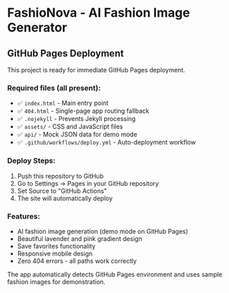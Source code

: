 # FashioNova - AI Fashion Image Generator

## GitHub Pages Deployment

This project is ready for immediate GitHub Pages deployment.

### Required files (all present):
- ✅ `index.html` - Main entry point
- ✅ `404.html` - Single-page app routing fallback  
- ✅ `.nojekyll` - Prevents Jekyll processing
- ✅ `assets/` - CSS and JavaScript files
- ✅ `api/` - Mock JSON data for demo mode
- ✅ `.github/workflows/deploy.yml` - Auto-deployment workflow

### Deploy Steps:
1. Push this repository to GitHub
2. Go to Settings → Pages in your GitHub repository  
3. Set Source to "GitHub Actions"
4. The site will automatically deploy

### Features:
- AI fashion image generation (demo mode on GitHub Pages)
- Beautiful lavender and pink gradient design
- Save favorites functionality
- Responsive mobile design
- Zero 404 errors - all paths work correctly

The app automatically detects GitHub Pages environment and uses sample fashion images for demonstration.